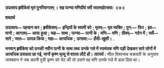 **उपलवय हृषीकेशं मृतं पुनरिवागतम् ।** **सह पत्न्या मणिग्रीवं सर्वे जातमहोत्सवा: ॥ ७॥** 

**शब्दार्थ** 

**उपलवय—** **पहचान कर** **; हृषीकेशम्—** **इन्द्रियों के स्वामी को** **; मृतम्—** **मृत व्यक्ति** **; पुन:—** **फिर** **; इव—** **मानो** **; आगतम्—** **आया** **हुआ** **; सह—** **साथ** **; पत्न्या—** **पत्नी के** **; मणि—** **मणि** **; ग्रीवम्—** **गर्दन में** **; सर्वे—** **सारे** **; जात—** **उत्पन्न किया** **; महा—** **अत्यधिक** **;** **उत्सवा:—** **हँसी-खुशी।** **.** 

**भगवान् हृषीकेश को उनकी नवीन पत्नी के साथ तथा उनके गले में स्यमंतक मणि पड़ी** **देखकर सारे लोगों में अत्यधिक प्रसन्नता छा गई, मानों कृष्ण मृत्यु से वापस लौटे हों।** **तात्पर्य :** श्रील विश्वनाथ चक्रवर्ती के अनुसार जाश्बवान ने जब अपनी पुत्री कृष्ण को भेंट की तो उसने वह मणि उनके गले में डाल दिया था।  